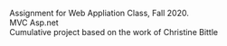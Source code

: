 Assignment for Web Appliation Class, Fall 2020. <br>
MVC Asp.net<br>
Cumulative project based on the work of Christine Bittle
